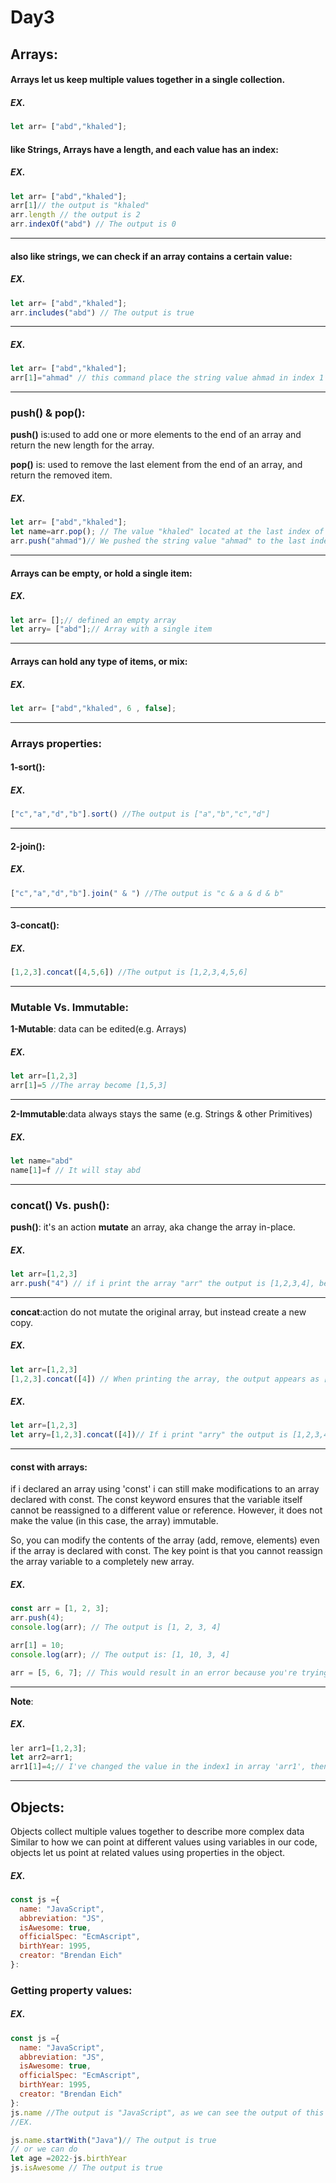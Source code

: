 # Day3
## Arrays:
#### Arrays let us keep multiple values together in a single collection.
##### EX.
```javascript
let arr= ["abd","khaled"];
```
#### like Strings, Arrays have a length, and each value has an index:
##### EX.
```javascript
let arr= ["abd","khaled"];
arr[1]// the output is "khaled"
arr.length // the output is 2
arr.indexOf("abd") // The output is 0
```
---
#### also like strings, we can check if an array contains a certain value:
##### EX.
```javascript
let arr= ["abd","khaled"];
arr.includes("abd") // The output is true
```
---

##### EX.
```javascript
let arr= ["abd","khaled"];
arr[1]="ahmad" // this command place the string value ahmad in index 1
```
---
### push() & pop():
**push()** is:used to add one or more elements to the end of an array and return the new length for the array.

**pop()** is: used to remove the last element from the end of an array, and return the removed item.
##### EX.
```javascript
let arr= ["abd","khaled"];
let name=arr.pop(); // The value "khaled" located at the last index of the array has been removed, and we have assigned it to the variable named "name".
arr.push("ahmad")// We pushed the string value "ahmad" to the last index in the array.
```
---
#### Arrays can be empty, or hold a single item:
##### EX.
```javascript
let arr= [];// defined an empty array
let arry= ["abd"];// Array with a single item
```
---

#### Arrays can hold any type of items, or mix:
##### EX.
```javascript
let arr= ["abd","khaled", 6 , false];
```
---

### Arrays properties:
#### 1-sort():
##### EX.
```javascript
["c","a","d","b"].sort() //The output is ["a","b","c","d"]
```
---
#### 2-join():
##### EX.
```javascript
["c","a","d","b"].join(" & ") //The output is "c & a & d & b"
```
---
#### 3-concat():
##### EX.
```javascript
[1,2,3].concat([4,5,6]) //The output is [1,2,3,4,5,6]
```
---
### Mutable Vs. Immutable:
**1-Mutable**: data can be edited(e.g. Arrays)
##### EX.
```javascript
let arr=[1,2,3]
arr[1]=5 //The array become [1,5,3]
```
---
**2-Immutable**:data always stays the same (e.g. Strings & other Primitives)
##### EX.
```javascript
let name="abd"
name[1]=f // It will stay abd
```
---
### concat() Vs. push():
**push()**: it's an action **mutate** an array, aka change the array in-place.
##### EX.
```javascript
let arr=[1,2,3]
arr.push("4") // if i print the array "arr" the output is [1,2,3,4], because the change has done in-place.
```
---
**concat**:action do not mutate the original array, but instead create a new copy.
##### EX.
```javascript
let arr=[1,2,3]
[1,2,3].concat([4]) // When printing the array, the output appears as [1, 2, 3]. This is because the modifications were not applied directly to the original array. Instead, a copy of the array was created, and the values were added to it, resulting in [1, 2, 3, 4]. If you want to obtain the modified array, you must use the concatenation operation ([1, 2, 3].concat([4])) and assign it to a new variable in order to reference the new set of values.
```
 ##### EX.
```javascript
let arr=[1,2,3]
let arry=[1,2,3].concat([4])// If i print "arry" the output is [1,2,3,4]
```
---
#### const with arrays:
if i declared an array using 'const' i can  still make modifications to an array declared with const. The const keyword ensures that the variable itself cannot be reassigned to a different value or reference. However, it does not make the value (in this case, the array) immutable.

So, you can modify the contents of the array (add, remove, elements) even if the array is declared with const. The key point is that you cannot reassign the array variable to a completely new array.
 ##### EX.
```javascript
const arr = [1, 2, 3];
arr.push(4);
console.log(arr); // The output is [1, 2, 3, 4]

arr[1] = 10;
console.log(arr); // The output is: [1, 10, 3, 4]

arr = [5, 6, 7]; // This would result in an error because you're trying to reassign the "arr" array, to a new array, which is not allowed with const.
```
---
**Note**:
 ##### EX.
```javascript
ler arr1=[1,2,3];
let arr2=arr1;
arr1[1]=4;// I've changed the value in the index1 in array 'arr1', then it becomes [1,4,3], depending on this change the array 'arr2' will also change to [1,4,3], because the arrays 'arr1'/'arr2' both point the values [1,2,3].
```
---
## Objects:
Objects collect multiple values together to describe more complex data Similar to how we can point at different values using variables in our code, objects let us point at related values using properties in the object. 
 ##### EX.
```javascript
const js ={
  name: "JavaScript",
  abbreviation: "JS",
  isAwesome: true,
  officialSpec: "EcmAscript",
  birthYear: 1995,
  creator: "Brendan Eich"
}:
```
### Getting property values:
 ##### EX.
```javascript
const js ={
  name: "JavaScript",
  abbreviation: "JS",
  isAwesome: true,
  officialSpec: "EcmAscript",
  birthYear: 1995,
  creator: "Brendan Eich"
}:
js.name //The output is "JavaScript", as we can see the output of this is a string so we can do the stringy stuff
//EX.

js.name.startWith("Java")// The output is true
// or we can do
let age =2022-js.birthYear
js.isAwesome // The output is true
```









